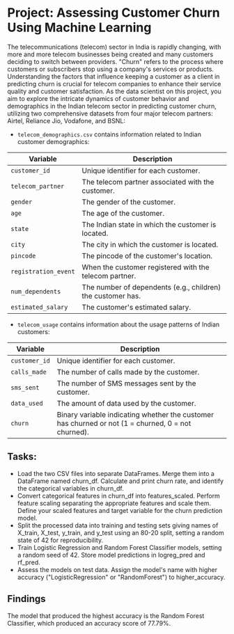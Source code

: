 # Project: Assessing Customer Churn Using Machine Learning

The telecommunications (telecom) sector in India is rapidly changing, with more and more telecom businesses being created and many customers deciding to switch between providers. "Churn" refers to the process where customers or subscribers stop using a company's services or products. Understanding the factors that influence keeping a customer as a client in predicting churn is crucial for telecom companies to enhance their service quality and customer satisfaction. As the data scientist on this project, you aim to explore the intricate dynamics of customer behavior and demographics in the Indian telecom sector in predicting customer churn, utilizing two comprehensive datasets from four major telecom partners: Airtel, Reliance Jio, Vodafone, and BSNL:

- `telecom_demographics.csv` contains information related to Indian customer demographics:

| Variable             | Description                                      |
|----------------------|--------------------------------------------------|
| `customer_id `         | Unique identifier for each customer.             |
| `telecom_partner `     | The telecom partner associated with the customer.|
| `gender `              | The gender of the customer.                      |
| `age `                 | The age of the customer.                         |
| `state`                | The Indian state in which the customer is located.|
| `city`                 | The city in which the customer is located.       |
| `pincode`              | The pincode of the customer's location.          |
| `registration_event` | When the customer registered with the telecom partner.|
| `num_dependents`      | The number of dependents (e.g., children) the customer has.|
| `estimated_salary`     | The customer's estimated salary.                 |

- `telecom_usage` contains information about the usage patterns of Indian customers:

| Variable   | Description                                                  |
|------------|--------------------------------------------------------------|
| `customer_id` | Unique identifier for each customer.                         |
| `calls_made` | The number of calls made by the customer.                    |
| `sms_sent`   | The number of SMS messages sent by the customer.             |
| `data_used`  | The amount of data used by the customer.                     |
| `churn`    | Binary variable indicating whether the customer has churned or not (1 = churned, 0 = not churned).|


## Tasks:
* Load the two CSV files into separate DataFrames. Merge them into a DataFrame named churn_df. Calculate and print churn rate, and identify the categorical variables in churn_df.
* Convert categorical features in churn_df into features_scaled. Perform feature scaling separating the appropriate features and scale them. Define your scaled features and target variable for the churn prediction model.
* Split the processed data into training and testing sets giving names of X_train, X_test, y_train, and y_test using an 80-20 split, setting a random state of 42 for reproducibility.
* Train Logistic Regression and Random Forest Classifier models, setting a random seed of 42. Store model predictions in logreg_pred and rf_pred.
* Assess the models on test data. Assign the model's name with higher accuracy ("LogisticRegression" or "RandomForest") to higher_accuracy.

## Findings
The model that produced the highest accuracy is the Random Forest Classifier, which produced an accuracy score of 77.79%.  
